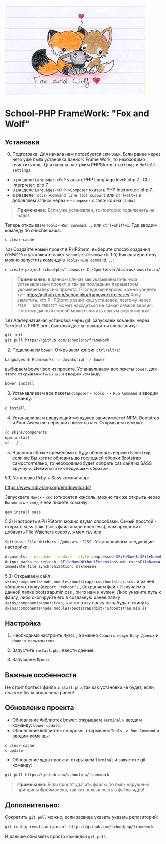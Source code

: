 ![School-PHP](https://raw.githubusercontent.com/schoolphp/library/master/Installer/install/skins/img/logo2.jpg)

School-PHP FrameWork: "Fox and Wolf"
===========================

## Установка 

0) Подготовка. Для начала нам потребуется `COMPOSER`. Если ранее через него уже была установка данного Frame Work, то необходимо очистить кэш. Для начала настроим PHPStorm в `settings` и `default settings`:
 - в разделе `Languages->PHP` указать PHP Language level: php 7 , CLI Interpreter: php 7
 - в разделе `Languages->PHP->Composer` указать PHP Interpreter: php 7.
 - в разделе `Tools->Command line tool support` или `ctrl+alt+s` и добавляем запись через `+` - `composer` с галочкой на `global` 

> **Примечание:** Если уже установлен, то повторно подключать не надо!

Теперь открываем `Tools->Run command...` или `ctrl+shift+x`. Где вводим команду по очистке кэша:
```bash
c clear-cache
```


1.а) Создайте новый проект в PHPStorm, выберите способ создания `COMPOSER` и установите пакет `schoolphp/framework`.
1.б) Как альтернативу можно запустить команду в `Tools->Run command...`:
```bash
c create-project schoolphp/framework C:/OpenServer/domains/newsite.ru/ 1.1.5
```
> **Примечание:** в данном случае мы указываем путь куда устанавливаем проект, а так же последним параметром указываем версию проекта. Последнюю версию можно увидеть тут:
https://github.com/schoolphp/framework/releases
Хочу заметить, что PHPStorm хранит кэш установок, поэтому через `FILE - NEW PROJECT` может находиться не самая свежая версия. Поэтому данный способ можно считать самым эффективным.

1.в) Альтернативная установка через git: запускаем команды через `Terminal` в PHPStorm, быстрый доступ находится слева внизу:
```bash
git init
git pull https://github.com/schoolphp/framework
```

2) Подключаем `bower`. Открываем конфиг `ctrl+alt+s`: 
```bash
Languages & Frameworks -> JavaScript -> Bower
```
выбираем bower.json из проекта. Устанавливаем все пакеты `bower`, для этого открываем `Terminal` и вводим команду:
```bash
bower install
```

3) Устанавливаем все пакеты `composer` - `Tools -> Run Command` и вводим команду:
```bash
c install
```

4) Устанавливаем следующий менеджер зависимостей NPM. Bootstrap и Font-Awesome перешли с `bower` на `NPM`. Открываем `Terminal`:
```bash
cd skins/components
npm install
cd ../..
```

5) В данной сборке временами я буду обновлять версию `bootstrap`, если же Вы хотите обновить до последней сборки Bootstrap самостоятельно, то необходимо будет собрать css файл из SASS вручную. Делается это следующим образом:

5.1) Установка Ruby + Sass компилятор:
 
https://www.ruby-lang.org/en/downloads/

Запускаете `Поиск` - `cmd` (откроется консоль, можно так же открыть через `Выполнить` - `cmd`), в ней пишете команду:
```bash
gem install sass
```

5.2) Настроить в PHPStorm можно двумя способами. Самый простой - открыть scss файл (scss файл аналогичен less), нам предложат добавить File Watchers сверху, жмём `YES` или:

`Settings` - `File Watchers` - `Добавить` - `SCSS` . Устанавливаем следующие настройки:
```bash
Arguments: --no-cache --update --style compressed $FileName$:$FileNameWithoutExtension$.min.css
Output paths to refresh: $FileNameWithoutExtension$.min.css:$FileNameWithoutExtension$.min.css.map
Immediate file synchronization: отключаем
```

5.3) Открываем файл `skins/components/node_modules/bootstrap/scss/bootstrap.scss` и из неё убираем строку `@import "reboot";` , Сохраняем файл. Получаем в данной папке bootstrap.min.css , он то нам и нужен! Либо укажите путь к файлу, либо скопируйте его в созданную ранее папку `skins/components/bootstrap`, так же в эту папку не забудьте скинуть `skins/components/node_modules/bootstrap/dist/js/bootstrap.min.js`

 

## Настройка
1) Необходимо настроить `MySQL` , а именно `Создать новую Базу Данных` и `Нового пользователя`.

2) Запустить `install.php`, ввести данные.

3) Запускаем `Проект`

## Важные особенности
Не стоит бояться файла `install.php`, так как установки не будет, если она уже была выполнена ранее!

## Обновление проекта
- Обновление библиотек bower: открываем `Terminal` и вводим команду: `bower update`;
- Обновление библиотек composer: открываем `Tools -> Run Command` и вводим команды:
```bash
c clear-cache
c update
```
- Обновление ядра проекта: открываем `Terminal` и запустите git команду:
```bash
git pull https://github.com/schoolphp/framework
```
> **Примечания:** Если просят удалить файлы, то были нарушены принципы Фреймворка, так как нельзя лезть в файлы ядра!

## Дополнительно:
Сократить `git pull` можно, если заранее указать указать репозиторий:
```bash
git config remote.origin.url https://github.com/schoolphp/framework
```

И дальше обновлять просто командой `git pull`.